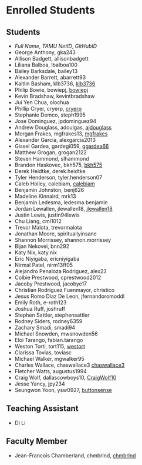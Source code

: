 # Enrolled Students


## Students

* _Full Name_, _TAMU NetID_, _GitHubID_
* George Anthony, gka243
* Allison Badgett, allisonbadgett
* Liliana Balboa, lbalboa100
* Bailey Barksdale, bailey13
* Alexander Barrett, abarrett93
* Kaitlin Basham, klb3736, [klb3736](https://github.com/klb3736/)
* Philip Bowie, bowiepj, [bowiepj](https://github.com/bowiepj/)
* Kevin Bradshaw, kevintbradshaw
* Jui Yen Chua, olochua
* Phillip Cryer, cryerp, [cryerp](https://github.com/cryerp)
* Stephanie Demco, steph1995
* Jose Dominguez, jpdominguez94
* Andrew Douglass, adoulgas, [ajdouglass](https://github.com/ajdouglass/)
* Morgan Frakes, mgfrakes13, [mgfrakes](https://github.com/mgfrakes/)
* Alexander Garcia, alexgarcia2013
* Gissel Gardea, gardegi059, [ggardea66](https://github.com/ggardea66/)
* Matthew Grogan, grogan2122
* Steven Hammond, slhammond
* Brandon Haskovec, bkh575, [bkh575](https://github.com/bkh575/)
* Derek Heidtke, derek.heidtke
* Tyler Henderson, tyler.henderson07
* Caleb Holley, calebiam, [calebiam](https://github.com/calebiam/)
* Benjamin Johnston, benj626
* Madeline Kinnaird, mrk13
* Benjamin Ledesma, ledesma.benjamin
* Jordan Lewallen, jlewallen18, [jlewallen18](https://github.com/jlewallen18/)
* Justin Lewis, justin94lewis
* Chu Liang, cml1012
* Trevor Malota, trevormalota
* Jonathan Moore, spirituallyinsane
* Shannon Morrissey, shannon.morrissey
* Bijan Nekovei, bnn292
* Katy Nix, katy.nix
* Eric Niyigaba, ericniyigaba
* Nirmal Patel, nirm13ff05
* Alejandro Penaloza Rodriguez, alex23
* Colbie Prestwood, cprestwood2012
* Jacoby Prestwood, jacobye17
* Christian Rodriguez Fuenmayor, christico
* Jesus Romo Diaz De Leon, jfernandoromoddl
* Emily Roth, e-roth123
* Joshua Ruff, joshruff
* Stephen Sattler, stephensattler
* Rodney Siders, rodney6359
* Zachary Smadi, smadi94
* Michael Snowden, mwsnowden56
* Eloi Tarango, fabian.tarango
* Weston Torti, tort115, [westort](https://github.com/westort/)
* Clarissa Tovias, toviasc
* Michael Walker, mgwalker95
* Charles Wallace, chaswallace3 [chaswallace3](https://github.com/chaswallace3/)
* Fletcher Watts, augustus1994
* Craig Wolf, dallascowboys10, [CraigWolf10](https://github.com/CraigWolf10)
* Jesse Yancy, jpy234
* Seungwon Yoon, ysw0927, [buttonsense](https://github.com/buttonsense/)


## Teaching Assistant

* Di Li


## Faculty Member

* Jean-Francois Chamberland, chmbrlnd, [chmbrlnd](https://chmbrlnd.github.io/)

